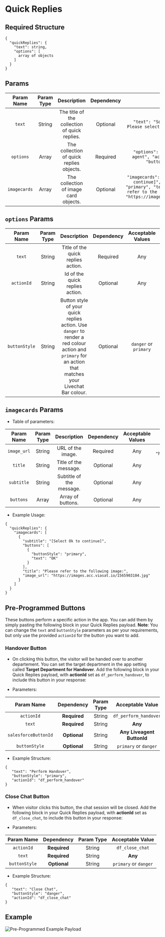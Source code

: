 # Quick Replies

## Required Structure
```
{
  "quickReplies": {
    "text": string,
    "options": [
      array of objects
    ]
  }
}
```

## Params

| **Param Name** | **Param Type** |                **Description**                | **Dependency** |                                                                                                                **Example**                                                                                                                |
|:--------------:|:--------------:|:---------------------------------------------:|:--------------:|:-----------------------------------------------------------------------------------------------------------------------------------------------------------------------------------------------------------------------------------------:|
|     `text`     |     String     | The title of the collection of quick replies. |    Optional    |                                                                        ``` "text": "Sorry I don't know the answer. Please select one of the following options:" ```                                                                       |
|    `options`   |      Array     |    The collection of quick replies objects.   |    Required    |                                                           ``` "options": [ { "text": "Start chat with agent", "actionId": "sflaia-start-chat", "buttonStyle" : "primary" } ] ```                                                          |
|  `imagecards`  |      Array     |     The collection of image card objects.     |    Optional    | ``` "imagecards": [ { "subtitle": "[Select Ok to continue]", "buttons": { "buttonStyle": "primary", "text": "OK" } ], "title": "Please refer to the following image:", "image_url": "https://images.acc.viasat.io/1565903104.jpg" } ] ``` |

## `options` Params

| **Param Name** | **Param Type** |                                                                      **Description**                                                                     | **Dependency** | **Acceptable Values** |               **Example**               |
|:--------------:|:--------------:|:--------------------------------------------------------------------------------------------------------------------------------------------------------:|:--------------:|:---------------------:|:---------------------------------------:|
|     `text`     |     String     |                                                            Title of the quick replies action.                                                            |    Required    |          Any          |       ``` "text": "Start Chat" ```      |
|   `actionId`   |     String     |                                                              Id of the quick replies action.                                                             |    Optional    |          Any          | ``` "actionId": "sflaia-start-chat" ``` |
|  `buttonStyle` |     String     | Button style of your quick replies action. Use `danger` to render a red colour action and `primary` for an action that matches your Livechat Bar colour. |    Optional    | `danger` or `primary` |     ``` "buttonStyle": "primary" ```    |

## `imagecards` Params

- Table of parameters:

| **Param Name** | **Param Type** |      **Description**     | **Dependency** | **Acceptable Values** |                             **Example**                            |
|:--------------:|:--------------:|:------------------------:|:--------------:|:---------------------:|:------------------------------------------------------------------:|
|   `image_url`  |     String     |     URL of the image.    |    Required    |          Any          | ``` "image_url": "https://images.acc.viasat.io/1565903104.jpg" ``` |
|     `title`    |     String     |   Title of the message.  |    Optional    |          Any          |                        ``` "title": "OK" ```                       |
|   `subtitle`   |     String     | Subtitle of the message. |    Optional    |          Any          |            ``` "subtitle": "[Click OK to continue]" ```            |
|    `buttons`   |      Array     |     Array of buttons.    |    Optional    |          Any          |  ``` "buttons": [ { "buttonStyle": "primary", "text": "OK" } ] ``` |

- Example Usage:

```
{
  "quickReplies": {
    "imagecards": [
      {
        "subtitle": "[Select Ok to continue]",
        "buttons": [
          {
            "buttonStyle": "primary",
            "text": "OK"
          }
        ],
        "title": "Please refer to the following image:",
        "image_url": "https://images.acc.viasat.io/1565903104.jpg"
      }
    ]
  }
}
```

## Pre-Programmed Buttons

These buttons perform a specific action in the app. You can add them by simply pasting the following block in your Quick Replies payload. **Note**: You can change the `text` and `buttonStyle` parameters as per your requirements, but only use the provided `actionId` for the button you want to add.

### Handover Button

- On clicking this button, the visitor will be handed over to another departement. You can set the target department in the app setting called **Target Department for Handover**. Add the following block in your Quick Replies payload, with **actionId** set as `df_perform_handover`, to include this button in your response:

- Parameters:

|      Param Name      |  Dependency  | Param Type |      Acceptable Value      |
|:--------------------:|:------------:|:----------:|:--------------------------:|
|      `actionId`      | **Required** |   String   |    `df_perform_handover`   |
|        `text`        | **Required** |   String   |           **Any**          |
| `salesforceButtonId` | **Optional** |   String   | **Any Liveagent ButtonId** |
|     `buttonStyle`    | **Optional** |   String   |    `primary` or `danger`   |

- Example Structure:

```
{
   "text": "Perform Handover",
   "buttonStyle": "primary",
   "actionId": "df_perform_handover"
}
```

### Close Chat Button

- When visitor clicks this button, the chat session will be closed. Add the following block in your Quick Replies payload, with **actionId** set as `df_close_chat`, to include this button in your response:

- Parameters:

|   Param Name  |  Dependency  | Param Type |    Acceptable Value   |
|:-------------:|:------------:|:----------:|:---------------------:|
|   `actionId`  | **Required** |   String   |    `df_close_chat`    |
|     `text`    | **Required** |   String   |        **Any**        |
| `buttonStyle` | **Optional** |   String   | `primary` or `danger` |

- Example Structure:

```
{
   "text": "Close Chat",
   "buttonStyle": "danger",
   "actionId": "df_close_chat"
}
```

## Example

![Pre-Programmed Example Payload](https://user-images.githubusercontent.com/41849970/92283593-d5e70a80-ef1d-11ea-8860-e91a4980515f.png)

